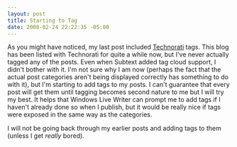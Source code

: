 ```yaml
---
layout: post
title: Starting to Tag
date: 2008-02-24 22:22:35 -05:00
---
```


As you might have noticed, my last post included [Technorati](http://technorati.com/) tags. This blog has been listed with Technorati for quite a while now, but I've never actually tagged any of the posts. Even when Subtext added tag cloud support, I didn't bother with it. I'm not sure why I am now (perhaps the fact that the actual post categories aren't being displayed correctly has something to do with it), but I'm starting to add tags to my posts. I can't guarantee that every post will get them until tagging becomes second nature to me but I will try my best. It helps that Windows Live Writer can prompt me to add tags if I haven't already done so when I publish, but it would be really nice if tags were exposed in the same way as the categories.

I will not be going back through my earlier posts and adding tags to them (unless I get *really* bored).
